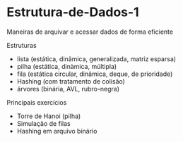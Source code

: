 # Estrutura-de-Dados-1

Maneiras de arquivar e acessar dados de forma eficiente

Estruturas
  - lista (estática, dinâmica,  generalizada, matriz esparsa)
  - pilha (estática, dinàmica, múltipla)
  - fila (estática circular, dinâmica, deque, de prioridade)
  - Hashing (com tratamento de colisão)
  - árvores (binária, AVL, rubro-negra)

Principais exercícios
  - Torre de Hanoi (pilha)
  - Simulação de filas
  - Hashing em arquivo binário
